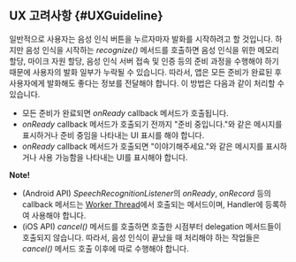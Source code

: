 ## UX 고려사항 {#UXGuideline}
일반적으로 사용자는 음성 인식 버튼을 누르자마자 발화를 시작하려고 할 것입니다. 하지만 음성 인식을 시작하는 *recognize()* 메서드를 호출하면 음성 인식을 위한 메모리 할당, 마이크 자원 할당, 음성 인식 서버 접속 및 인증 등의 준비 과정을 수행해야 하기 때문에 사용자의 발화 일부가 누락될 수 있습니다. 따라서, 앱은 모든 준비가 완료된 후 사용자에게 발화해도 좋다는 정보를 전달해야 합니다. 이 방법은 다음과 같이 처리할 수 있습니다.

* 모든 준비가 완료되면 *onReady* callback 메서드가 호출됩니다.
* *onReady* callback 메서드가 호출되기 전까지 "준비 중입니다."와 같은 메시지를 표시하거나 준비 중임을 나타내는 UI 표시를 해야 합니다.
* *onReady* callback 메서드가 호출되면 "이야기해주세요."와 같은 메시지를 표시하거나 사용 가능함을 나타내는 UI를 표시해야 합니다.

<div class="note">
<p><strong>Note!</strong></p>
<ul><li>(Android API) <em>SpeechRecognitionListener</em>의 <em>onReady</em>, <em>onRecord</em> 등의 callback 메서드는 <a href="https://developer.android.com/guide/components/processes-and-threads.html">Worker Thread</a>에서 호출되는 메서드이며, Handler에 등록하여 사용해야 합니다.</li>
<li>(iOS API) <em>cancel()</em> 메서드를 호출하면 호출한 시점부터 delegation 메서드들이 호출되지 않습니다. 따라서, 음성 인식이 끝났을 때 처리해야 하는 작업들은 <em>cancel()</em> 메서드 호출 이후에 따로 수행해야 합니다. </li>
</ul>
</div>
